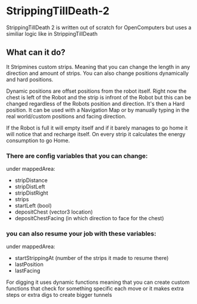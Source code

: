 # StrippingTillDeath-2
StrippingTillDeath 2 is written out of scratch for OpenComputers but uses a similiar logic like in StrippingTillDeath

## What can it do?

It Stripmines custom strips. Meaning that you can change the length in any direction and amount of strips. You can also change positions dynamically and hard positions.

Dynamic positions are offset positions from the robot itself. Right now the chest is left of the Robot and the strip is infront of the Robot but this can be changed regardless of the Robots position and direction. It's then a Hard position. It can be used with a Navigation Map or by manually typing in the real world/custom positions and facing direction.

If the Robot is full it will empty itself and if it barely manages to go home it will notice that and recharge itself. On every strip it calculates the energy consumption to go Home.

### There are config variables that you can change:

under mappedArea:
* stripDistance
* stripDistLeft
* stripDistRight
* strips
* startLeft (bool)
* depositChest (vector3 location)
* depositChestFacing (in which direction to face for the chest)

### you can also resume your job with these variables:

under mappedArea:
* startStrippingAt (number of the strips it made to resume there)
* lastPosition
* lastFacing

For digging it uses dynamic functions meaning that
you can create custom functions that check for something specific each move
or it makes extra steps or extra digs to create bigger tunnels
